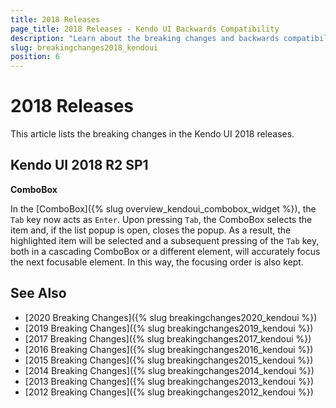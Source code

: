 ```yaml
---
title: 2018 Releases
page_title: 2018 Releases - Kendo UI Backwards Compatibility
description: "Learn about the breaking changes and backwards compatibility released by Kendo UI in 2019."
slug: breakingchanges2018_kendoui
position: 6
---
```


# 2018 Releases

This article lists the breaking changes in the Kendo UI 2018 releases. 

## Kendo UI 2018 R2 SP1

**ComboBox**

In the [ComboBox]({% slug overview_kendoui_combobox_widget %}), the `Tab` key now acts as `Enter`. Upon pressing `Tab`, the ComboBox selects the item and, if the list popup is open, closes the popup. As a result, the highlighted item will be selected and a subsequent pressing of the `Tab` key, both in a cascading ComboBox or a different element, will accurately focus the next focusable element. In this way, the focusing order is also kept.

## See Also

* [2020 Breaking Changes]({% slug breakingchanges2020_kendoui %})
* [2019 Breaking Changes]({% slug breakingchanges2019_kendoui %})
* [2017 Breaking Changes]({% slug breakingchanges2017_kendoui %})
* [2016 Breaking Changes]({% slug breakingchanges2016_kendoui %})
* [2015 Breaking Changes]({% slug breakingchanges2015_kendoui %})
* [2014 Breaking Changes]({% slug breakingchanges2014_kendoui %})
* [2013 Breaking Changes]({% slug breakingchanges2013_kendoui %})
* [2012 Breaking Changes]({% slug breakingchanges2012_kendoui %})
